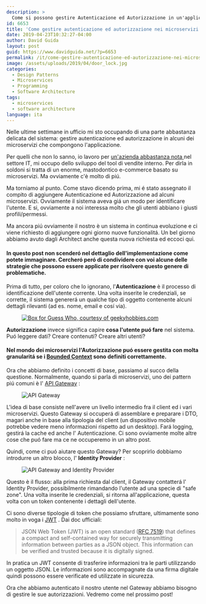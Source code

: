```yaml
---
description: >
  Come si possono gestire Autenticazione ed Autorizzazione in un'applicazione a microservizi? Scopriamolo insieme.
id: 6653
title: 'Come gestire autenticazione ed autorizzazione nei microservizi - Parte 1'
date: 2019-04-23T10:32:27-04:00
author: David Guida
layout: post
guid: https://www.davidguida.net/?p=6653
permalink: /it/come-gestire-autenticazione-ed-autorizzazione-nei-microservizi-parte-1/
image: /assets/uploads/2019/04/door_lock.jpg
categories:
  - Design Patterns
  - Microservices
  - Programming
  - Software Architecture
tags:
  - microservices
  - software architecture
language: ita
---
```

Nelle ultime settimane in ufficio mi sto occupando di una parte abbastanza delicata del sistema: gestire autenticazione ed autorizzazione in alcuni dei microservizi che compongono l'applicazione.

Per quelli che non lo sanno, io lavoro per <a rel="noreferrer noopener" aria-label="un'azienda abbastanza nota  (opens in a new tab)" href="https://www.dell.com" target="_blank">un'azienda abbastanza nota </a>nel settore IT, mi occupo dello sviluppo del tool di vendite interno. Per dirla in soldoni si tratta di un enorme, mastodontico e-commerce basato su microservizi. Ma ovviamente c'è molto di piú.

Ma torniamo al punto. Come stavo dicendo prima, mi é stato assegnato il compito di aggiungere Autenticazione ed Autorizzazione ad alcuni microservizi. Ovviamente il sistema aveva giá un modo per identificare l'utente. E si, ovviamente a noi interessa molto che gli utenti abbiano i giusti profili/permessi. 

Ma ancora piú ovviamente il nostro è un sistema in continua evoluzione e ci viene richiesto di aggiungere ogni giorno nuove funzionalitá. Un bel giorno abbiamo avuto dagli Architect anche questa nuova richiesta ed eccoci qui.

#### In questo post non scenderó nel dettaglio dell'implementazione come potete immaginare. Cercheró peró di condividere con voi alcune delle strategie che possono essere applicate per risolvere questo genere di problematiche.

Prima di tutto, per coloro che lo ignorano, l'**Autenticazione** è il processo di identificazione dell'utente corrente. Una volta inserite le credenziali, se corrette, il sistema genererá un qualche tipo di oggetto contenente alcuni dettagli rilevanti (ad es. nome, email e cosí via).<figure class="wp-block-image alignwide">

<a href="https://www.geekyhobbies.com/" target="_blank" rel="noreferrer noopener"><img src="https://i2.wp.com/www.geekyhobbies.com/assets/uploads/2016/02/Guess-Who-5.jpg?w=788&#038;ssl=1" alt="Box for Guess Who, courtesy of geekyhobbies.com" data-recalc-dims="1" /></a></figure> 

**Autorizzazione** invece significa capire **cosa l'utente puó fare** nel sistema. Puó leggere dati? Creare contenuti? Creare altri utenti?

#### Nel mondo dei microservizi l'Autorizzazione puó essere gestita con molta granularitá se i <a href="https://www.martinfowler.com/bliki/BoundedContext.html" target="_blank" rel="noreferrer noopener" aria-label="Bounded Context (opens in a new tab)">Bounded Context</a> sono definiti correttamente.

Ora che abbiamo definito i concetti di base, passiamo al succo della questione. Normalmente, quando si parla di microservizi, uno dei pattern piú comuni è l' <a rel="noreferrer noopener" aria-label="API Gateway (opens in a new tab)" href="https://docs.microsoft.com/en-us/azure/architecture/microservices/design/gateway" target="_blank">API Gateway</a> :<figure class="wp-block-image alignwide">

<img src="/assets/uploads/2019/04/image.png?w=788&#038;ssl=1" alt="API Gateway" data-recalc-dims="1" /> </figure> 

L'idea di base consiste nell'avere un livello intermedio fra il client ed i vari microservizi. Questo Gateway si occuperá di assemblare e preparare i DTO, magari anche in base alla tipologia del client (un dispositivo mobile potrebbe vedere meno informazioni rispetto ad un desktop). Fará logging, gestirá la cache ed anche l' Autenticazione. Ci sono ovviamente molte altre cose che puó fare ma ce ne occuperemo in un altro post.

Quindi, come ci puó aiutare questo Gateway? Per scoprirlo dobbiamo introdurre un altro blocco, l' **Identity Provider** :<figure class="wp-block-image alignwide">

<img src="/assets/uploads/2019/04/image-1.png?w=788&#038;ssl=1" alt="API Gateway and Identity Provider" data-recalc-dims="1" /> </figure> 

Questo è il flusso: alla prima richiesta dal client, il Gateway contatterá l' Identity Provider, possibilmente rimandando l'utente ad una specie di "safe zone". Una volta inserite le credenziali, si ritorna all'applicazione, questa volta con un token contenente i dettagli dell'utente.

Ci sono diverse tipologie di token che possiamo sfruttare, ultimamente sono molto in voga i [JWT](https://jwt.io/introduction/) . Dai doc ufficiali:

<blockquote class="wp-block-quote">
  <p>
    JSON Web Token (JWT) is an open standard (<a href="https://tools.ietf.org/html/rfc7519">RFC 7519</a>) that defines a compact and self-contained way for securely transmitting information between parties as a JSON object. This information can be verified and trusted because it is digitally signed.&nbsp;
  </p>
</blockquote>

In pratica un JWT consente di trasferire informazioni tra le parti utilizzando un oggetto JSON. Le informazioni sono accompagnate da una firma digitale quindi possono essere verificate ed utilizzate in sicurezza.

Ora che abbiamo autenticato il nostro utente nel Gateway abbiamo bisogno di gestire le sue autorizzazioni. Vedremo come nel prossimo post!

<div class="post-details-footer-widgets">
</div>